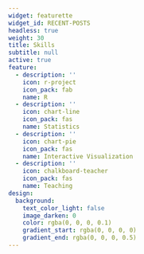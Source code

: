 ```yaml
---
widget: featurette
widget_id: RECENT-POSTS
headless: true
weight: 30
title: Skills
subtitle: null
active: true
feature:
  - description: ''
    icon: r-project
    icon_pack: fab
    name: R
  - description: ''
    icon: chart-line
    icon_pack: fas
    name: Statistics
  - description: ''
    icon: chart-pie
    icon_pack: fas
    name: Interactive Visualization
  - description: ''
    icon: chalkboard-teacher
    icon_pack: fas
    name: Teaching
design:
  background:
    text_color_light: false
    image_darken: 0
    color: rgba(0, 0, 0, 0.1)
    gradient_start: rgba(0, 0, 0, 0)
    gradient_end: rgba(0, 0, 0, 0.5)
---
```

